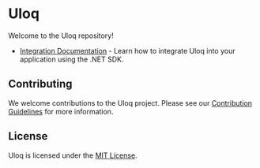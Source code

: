 # Uloq

Welcome to the Uloq repository!

- [Integration Documentation](./SDK/DotNet/README.md) - Learn how to integrate Uloq into your application using the .NET SDK.

## Contributing

We welcome contributions to the Uloq project. Please see our [Contribution Guidelines](./CONTRIBUTING.md) for more information.

## License

Uloq is licensed under the [MIT License](./LICENSE).
